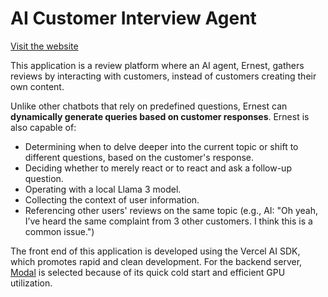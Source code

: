 # AI Customer Interview Agent

[Visit the website](https://ernest-qzh0jdd5b-jung0072s-projects.vercel.app/)

This application is a review platform where an AI agent, Ernest, gathers reviews by interacting with customers, instead of customers creating their own content.

Unlike other chatbots that rely on predefined questions, Ernest can **dynamically generate queries based on customer responses**. Ernest is also capable of:

- Determining when to delve deeper into the current topic or shift to different questions, based on the customer's response.
- Deciding whether to merely react or to react and ask a follow-up question.
- Operating with a local Llama 3 model.
- Collecting the context of user information.
- Referencing other users' reviews on the same topic (e.g., AI: "Oh yeah, I’ve heard the same complaint from 3 other customers. I think this is a common issue.")

The front end of this application is developed using the Vercel AI SDK, which promotes rapid and clean development. For the backend server, [Modal](http://modal.com/) is selected because of its quick cold start and efficient GPU utilization.